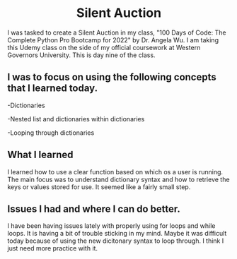 <h1 align="center">Silent Auction</h1>

I was tasked to create a Silent Auction in my class, "100 Days of Code: The Complete Python Pro Bootcamp for 2022" by Dr. Angela Wu. I am taking this Udemy class on the side of my official coursework at Western Governors University. This is day nine of the class.

<h2>I was to focus on using the following concepts that I learned today.</h2>

-Dictionaries

-Nested list and dictionaries within dictionaries

-Looping through dictionaries

<h2>What I learned</h2>
I learned how to use a clear function based on which os a user is running. The main focus was to understand dictionary syntax and how to retrieve the keys or values stored for use. It seemed like a fairly small step.

<h2>Issues I had and where I can do better.</h2>
I have been having issues lately with properly using for loops and while loops. It is having a bit of trouble sticking in my mind. Maybe it was difficult today because of using the new dicitonary syntax to loop through. I think I just need more practice with it.
